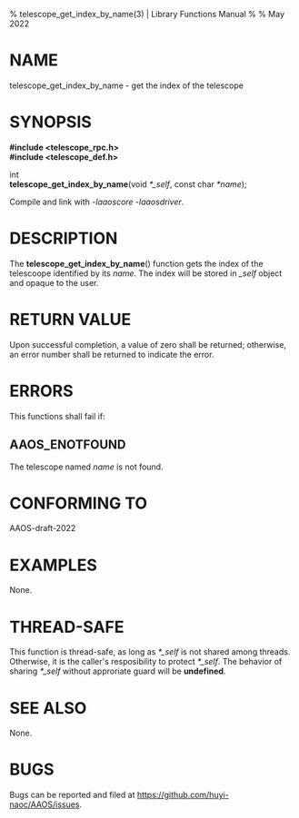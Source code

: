 % telescope\_get\_index\_by\_name(3) | Library Functions Manual
%
% May 2022

NAME
====

telescope\_get\_index\_by\_name - get the index of the telescope

SYNOPSIS
========

**#include <telescope_rpc.h>**  
**#include <telescope_def.h>**

int  
**telescope_get_index_by_name**(void *\*\_self*, const char *\*name*);

Compile and link with *-laaoscore* *-laaosdriver*.

DESCRIPTION
===========
The **telescope_get_index_by_name**() function gets the index of the telescoope identified by its *name*. The index will be stored in *\_self* object and opaque to the user.

RETURN VALUE
============

Upon successful completion, a value of zero shall be returned; otherwise, an error number shall be returned to indicate the error.

ERRORS
======

This functions shall fail if:

AAOS\_ENOTFOUND
-------------

The telescope named *name* is not found.

CONFORMING TO
=============

AAOS-draft-2022

EXAMPLES
========

None.

THREAD-SAFE
===========

This function is thread-safe, as long as *\*\_self* is not shared among threads. Otherwise, it is the caller's resposibility to protect *\*\_self*. The behavior of sharing *\*\_self* without approriate guard will be **undefined**.

SEE ALSO
========

None.

BUGS
====

Bugs can be reported and filed at https://github.com/huyi-naoc/AAOS/issues.

